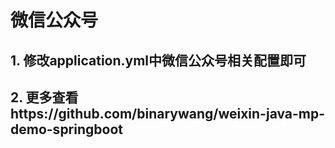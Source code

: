 # 微信公众号
## 1. 修改application.yml中微信公众号相关配置即可
## 2. 更多查看https://github.com/binarywang/weixin-java-mp-demo-springboot

